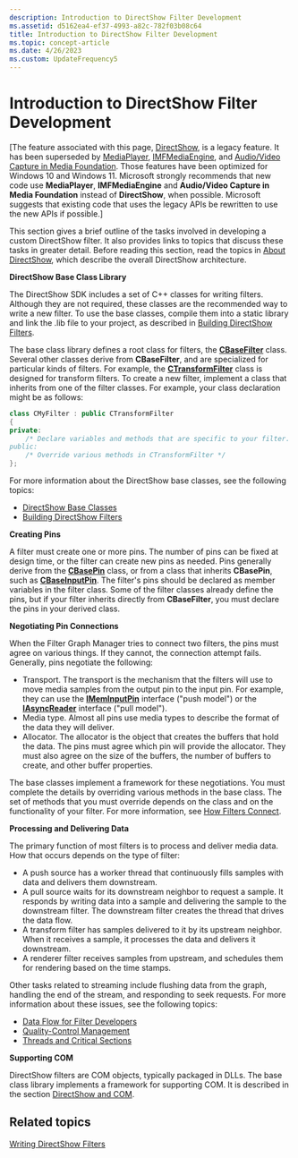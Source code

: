 ```yaml
---
description: Introduction to DirectShow Filter Development
ms.assetid: d5162ea4-ef37-4993-a82c-782f03b08c64
title: Introduction to DirectShow Filter Development
ms.topic: concept-article
ms.date: 4/26/2023
ms.custom: UpdateFrequency5
---
```


# Introduction to DirectShow Filter Development

\[The feature associated with this page, [DirectShow](/windows/win32/directshow/directshow), is a legacy feature. It has been superseded by [MediaPlayer](/uwp/api/Windows.Media.Playback.MediaPlayer), [IMFMediaEngine](/windows/win32/api/mfmediaengine/nn-mfmediaengine-imfmediaengine), and [Audio/Video Capture in Media Foundation](/windows/win32/medfound/audio-video-capture-in-media-foundation). Those features have been optimized for Windows 10 and Windows 11. Microsoft strongly recommends that new code use **MediaPlayer**, **IMFMediaEngine** and **Audio/Video Capture in Media Foundation** instead of **DirectShow**, when possible. Microsoft suggests that existing code that uses the legacy APIs be rewritten to use the new APIs if possible.\]

This section gives a brief outline of the tasks involved in developing a custom DirectShow filter. It also provides links to topics that discuss these tasks in greater detail. Before reading this section, read the topics in [About DirectShow](about-directshow.md), which describe the overall DirectShow architecture.

**DirectShow Base Class Library**

The DirectShow SDK includes a set of C++ classes for writing filters. Although they are not required, these classes are the recommended way to write a new filter. To use the base classes, compile them into a static library and link the .lib file to your project, as described in [Building DirectShow Filters](building-directshow-filters.md).

The base class library defines a root class for filters, the [**CBaseFilter**](cbasefilter.md) class. Several other classes derive from **CBaseFilter**, and are specialized for particular kinds of filters. For example, the [**CTransformFilter**](ctransformfilter.md) class is designed for transform filters. To create a new filter, implement a class that inherits from one of the filter classes. For example, your class declaration might be as follows:


```C++
class CMyFilter : public CTransformFilter
{
private:
    /* Declare variables and methods that are specific to your filter.
public:
    /* Override various methods in CTransformFilter */
};
```



For more information about the DirectShow base classes, see the following topics:

-   [DirectShow Base Classes](directshow-base-classes.md)
-   [Building DirectShow Filters](building-directshow-filters.md)

**Creating Pins**

A filter must create one or more pins. The number of pins can be fixed at design time, or the filter can create new pins as needed. Pins generally derive from the [**CBasePin**](cbasepin.md) class, or from a class that inherits **CBasePin**, such as [**CBaseInputPin**](cbaseinputpin.md). The filter's pins should be declared as member variables in the filter class. Some of the filter classes already define the pins, but if your filter inherits directly from **CBaseFilter**, you must declare the pins in your derived class.

**Negotiating Pin Connections**

When the Filter Graph Manager tries to connect two filters, the pins must agree on various things. If they cannot, the connection attempt fails. Generally, pins negotiate the following:

-   Transport. The transport is the mechanism that the filters will use to move media samples from the output pin to the input pin. For example, they can use the [**IMemInputPin**](/windows/desktop/api/Strmif/nn-strmif-imeminputpin) interface ("push model") or the [**IAsyncReader**](/windows/desktop/api/Strmif/nn-strmif-iasyncreader) interface ("pull model").
-   Media type. Almost all pins use media types to describe the format of the data they will deliver.
-   Allocator. The allocator is the object that creates the buffers that hold the data. The pins must agree which pin will provide the allocator. They must also agree on the size of the buffers, the number of buffers to create, and other buffer properties.

The base classes implement a framework for these negotiations. You must complete the details by overriding various methods in the base class. The set of methods that you must override depends on the class and on the functionality of your filter. For more information, see [How Filters Connect](how-filters-connect.md).

**Processing and Delivering Data**

The primary function of most filters is to process and deliver media data. How that occurs depends on the type of filter:

-   A push source has a worker thread that continuously fills samples with data and delivers them downstream.
-   A pull source waits for its downstream neighbor to request a sample. It responds by writing data into a sample and delivering the sample to the downstream filter. The downstream filter creates the thread that drives the data flow.
-   A transform filter has samples delivered to it by its upstream neighbor. When it receives a sample, it processes the data and delivers it downstream.
-   A renderer filter receives samples from upstream, and schedules them for rendering based on the time stamps.

Other tasks related to streaming include flushing data from the graph, handling the end of the stream, and responding to seek requests. For more information about these issues, see the following topics:

-   [Data Flow for Filter Developers](data-flow-for-filter-developers.md)
-   [Quality-Control Management](quality-control-management.md)
-   [Threads and Critical Sections](threads-and-critical-sections.md)

**Supporting COM**

DirectShow filters are COM objects, typically packaged in DLLs. The base class library implements a framework for supporting COM. It is described in the section [DirectShow and COM](directshow-and-com.md).

## Related topics

<dl> <dt>

[Writing DirectShow Filters](writing-directshow-filters.md)
</dt> </dl>

 

 



